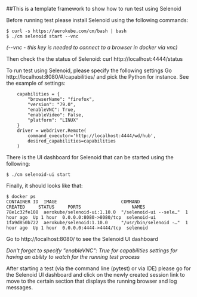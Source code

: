 ##This is a template framework to show how to run test using Selenoid


Before running test please install Selenoid using the following commands:
```
$ curl -s https://aerokube.com/cm/bash | bash
$ ./cm selenoid start --vnc
```
*(--vnc - this key is needed to connect to a browser in docker via vnc)*

Then check the the status of Selenoid:
curl http://localhost:4444/status


To run test using Selenoid, please specify the following settings
Go http://localhost:8080/#/capabilities/ and pick the Python for instance.
See the example of settings:
```
    capabilities = {
        "browserName": "firefox",
        "version": "79.0",
        "enableVNC": True,
        "enableVideo": False,
        "platform": "LINUX"
    }
    driver = webdriver.Remote(
        command_executor='http://localhost:4444/wd/hub',
        desired_capabilities=capabilities
    )
```

There is the UI dashboard for Selenoid that can be started using the following:
```
$ ./cm selenoid-ui start
```

Finally, it should looks like that:
```
$ docker ps
CONTAINER ID  IMAGE                        COMMAND                 CREATED     STATUS     PORTS                   NAMES
78e1c32fe108  aerokube/selenoid-ui:1.10.0  "/selenoid-ui --sele…"  1 hour ago  Up 1 hour  0.0.0.0:8080->8080/tcp  selenoid-ui
1fa9d850b722  aerokube/selenoid:1.10.0     "/usr/bin/selenoid -…"  1 hour ago  Up 1 hour  0.0.0.0:4444->4444/tcp  selenoid
```

Go to http://localhost:8080/ to see the Selenoid UI dashboard

*Don't forget to specify "enableVNC": True for capabilities settings for having an ability to watch for the running test process*


After starting a test (via the command line (pytest) or via IDE) please go for the Selenoid UI dashboard and click on the newly created 
session link to move to the certain section that displays the running browser and log messages.
